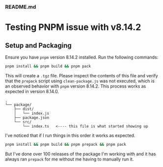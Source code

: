 ### README.md

# Testing PNPM issue with v8.14.2

## Setup and Packaging

Ensure you have `pnpm` version 8.14.2 installed. Run the following commands:

```bash
pnpm install && pnpm build && pnpm pack
```

This will create a `.tgz` file. Please inspect the contents of this file and verify that the `prepack` script using `clean-package.js` was not executed, which is an observed behavior with `pnpm` version 8.14.2. This process works as expected in version 8.14.0.

```
.
└── package/
    ├── dist/
    │   └── index.js
    ├── package.json
    └── src/
        └── index.ts   <---- this file is what started showing up
```

I've noticed that if I run things in this order it works as expected.

```bash
pnpm install && pnpm build && pnpm prepack && pnpm pack
```

But I've done over 100 releases of the package I'm working with and it has always ran `prepack` for me without me having to manually run it.
